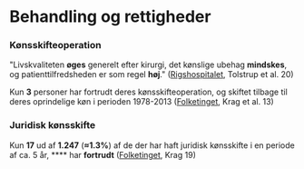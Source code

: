 # Behandling og rettigheder

### Kønsskifteoperation

"Livskvaliteten **øges** generelt efter kirurgi, det kønslige ubehag **mindskes**, og patienttilfredsheden er som regel **høj**." ([Rigshospitalet](https://ugeskriftet.dk/videnskab/konsmodificerende-kirurgi-i-danmark), Tolstrup et al. 20)

Kun **3** personer har fortrudt deres kønsskifteoperation, og skiftet tilbage til deres oprindelige køn i perioden 1978-2013 ([Folketinget](https://www.ft.dk/samling/20121/beslutningsforslag/b116/spm/3/svar/1053918/1249180.pdf), Krag et al. 13)

### Juridisk kønsskifte

Kun **17** ud af **1.247** (**≈1.3%**) af de der har haft juridisk kønsskifte i en periode af ca. 5 år, **** har **fortrudt** ([Folketinget](https://www.ft.dk/samling/20191/almdel/liu/spm/13/svar/1611253/2111656.pdf), Krag 19)

